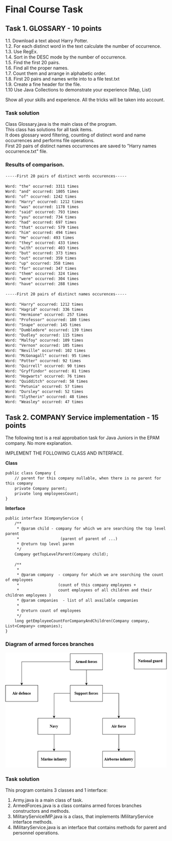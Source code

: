 # Final Course Task

## Task 1. GLOSSARY - 10 points

1.1. Download a text about Harry Potter.\
1.2. For each distinct word in the text calculate the number of occurrence.\
1.3. Use RegEx.\
1.4. Sort in the DESC mode by the number of occurrence.\
1.5. Find  the first 20 pairs.\
1.6. Find all the proper names.\
1.7.  Count them and arrange in alphabetic order.\
1.8.   First 20 pairs and names write into to a file test.txt\
1.9.  Create a fine header for the file.\
1.10  Use Java  Collections to demonstrate your experience (Map, List)

Show all your skills and experience.  All the tricks will be taken into account.

### Task solution
Class Glossary.java is the main class of the program.\
This class has solutions for all task items.\
It does glossary word filtering, counting of distinct word and name occurrences and performs file operations.\
First 20 pairs of distinct names occurrences are saved to "Harry names occurrence.txt" file.

### Results of comparison.
```
-----First 20 pairs of distinct words occurences-----

Word: "the" occurred: 3311 times
Word: "and" occurred: 1805 times
Word: "of" occurred: 1242 times
Word: "Harry" occurred: 1212 times
Word: "was" occurred: 1178 times
Word: "said" occurred: 793 times
Word: "you" occurred: 734 times
Word: "had" occurred: 697 times
Word: "that" occurred: 579 times
Word: "him" occurred: 494 times
Word: "He" occurred: 493 times
Word: "they" occurred: 433 times
Word: "with" occurred: 403 times
Word: "but" occurred: 373 times
Word: "out" occurred: 359 times
Word: "up" occurred: 358 times
Word: "for" occurred: 347 times
Word: "them" occurred: 324 times
Word: "were" occurred: 304 times
Word: "have" occurred: 288 times

-----First 20 pairs of distinct names occurences-----

Word: "Harry" occurred: 1212 times
Word: "Hagrid" occurred: 336 times
Word: "Hermione" occurred: 257 times
Word: "Professor" occurred: 180 times
Word: "Snape" occurred: 145 times
Word: "Dumbledore" occurred: 139 times
Word: "Dudley" occurred: 115 times
Word: "Malfoy" occurred: 109 times
Word: "Vernon" occurred: 105 times
Word: "Neville" occurred: 102 times
Word: "McGonagall" occurred: 95 times
Word: "Potter" occurred: 92 times
Word: "Quirrell" occurred: 90 times
Word: "Gryffindor" occurred: 81 times
Word: "Hogwarts" occurred: 76 times
Word: "Quidditch" occurred: 58 times
Word: "Petunia" occurred: 57 times
Word: "Dursley" occurred: 52 times
Word: "Slytherin" occurred: 48 times
Word: "Weasley" occurred: 47 times
```

## Task 2. COMPANY Service implementation - 15 points

The following text is a real  approbation task for Java Juniors in the EPAM company. No more explanation.

IMPLEMENT THE FOLLOWING CLASS AND INTERFACE.

<b>Class</b>
```
public class Company {
    // parent for this company nullable, when there is no parent for this company
    private Company parent;
    private long employeesCount;
}
```

<b>Interface</b>
```
public interface ICompanyService {
    /**
     * @param child - company for which we are searching the top level parent
     *                  (parent of parent of ...)
     * @return top level paren
     */
    Company getTopLevelParent(Company child);

    /**
     *
     * @param company  - company for which we are searching the count of employees
     *                 (count of this company employees +
     *                 count employees of all children and their children employees )
     * @param companies  - list of all available companies
     *
     * @return count of employees
     */
    long getEmployeeCountForCompanyAndChildren(Company company, List<Company> companies);
}

```

### Diagram of armed forces branches
![Screenshot](https://github.com/riper9819/JavaCourseModule1/blob/master/src/FinalCourseTask/Armed_forces_branches_diagram.png)

### Task solution
This program contains 3 classes and 1 interface:
1. Army.java is a main class of task.
2. ArmedForces.java is a class contains armed forces branches constructors and methods.
3. MilitaryServiceIMP.java is a class, that implements IMilitaryService interface methods.
4. IMilitaryService.java is an interface that contains methods for parent and personnel operations.

